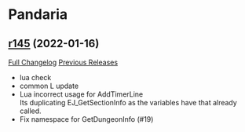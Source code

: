 # <DBM> Pandaria

## [r145](https://github.com/DeadlyBossMods/DBM-MoP/tree/r145) (2022-01-16)
[Full Changelog](https://github.com/DeadlyBossMods/DBM-MoP/compare/r144...r145) [Previous Releases](https://github.com/DeadlyBossMods/DBM-MoP/releases)

- lua check  
- common L update  
- Lua incorrect usage for AddTimerLine  
    Its duplicating EJ\_GetSectionInfo as the variables have that already called.  
- Fix namespace for GetDungeonInfo (#19)  
